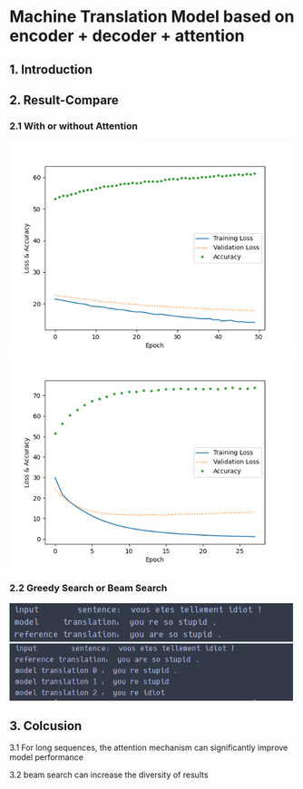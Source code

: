 # Machine Translation Model based on encoder + decoder + attention

## 1. Introduction

## 2. Result-Compare
### 2.1 With or without Attention
<p float="center">
  <img src="./IMG/Model%20%20without%20attention.png" width="500" />
  <img src="./IMG/Model%20%20with%20attention.png" width="500" /> 
</p>

### 2.2 Greedy Search or Beam Search
<p float="center">
  <img src="https://github.com/Make0930/Machine-Translation-Model/blob/main/IMG/Greedy-Search.png" width="500" />
  <img src="https://github.com/Make0930/Machine-Translation-Model/blob/main/IMG/Beam_Search.png" width="500" /> 
</p>


## 3. Colcusion
3.1 For long sequences, the attention mechanism can significantly improve model performance

3.2 beam search can increase the diversity of results
